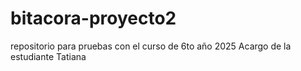 # bitacora-proyecto2
repositorio para pruebas con el curso de 6to año 2025
Acargo de la estudiante Tatiana 
